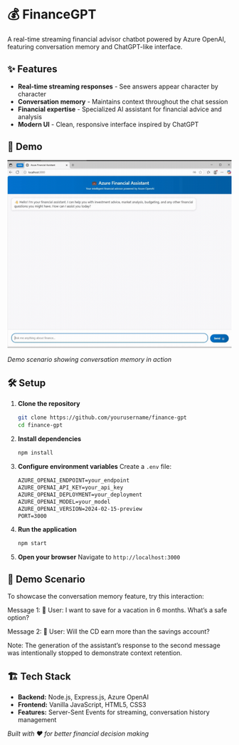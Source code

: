# 💰 FinanceGPT

A real-time streaming financial advisor chatbot powered by Azure OpenAI, featuring conversation memory and ChatGPT-like interface.

## ✨ Features

- **Real-time streaming responses** - See answers appear character by character
- **Conversation memory** - Maintains context throughout the chat session
- **Financial expertise** - Specialized AI assistant for financial advice and analysis
- **Modern UI** - Clean, responsive interface inspired by ChatGPT

## 🚀 Demo

![FinanceGPT Demo](demo.gif)

*Demo scenario showing conversation memory in action*

## 🛠️ Setup

1. **Clone the repository**
   ```bash
   git clone https://github.com/yourusername/finance-gpt
   cd finance-gpt
   ```

2. **Install dependencies**
   ```bash
   npm install
   ```

3. **Configure environment variables**
   Create a `.env` file:
   ```env
   AZURE_OPENAI_ENDPOINT=your_endpoint
   AZURE_OPENAI_API_KEY=your_api_key
   AZURE_OPENAI_DEPLOYMENT=your_deployment
   AZURE_OPENAI_MODEL=your_model
   AZURE_OPENAI_VERSION=2024-02-15-preview
   PORT=3000
   ```

4. **Run the application**
   ```bash
   npm start
   ```

5. **Open your browser**
   Navigate to `http://localhost:3000`

## 🎯 Demo Scenario

To showcase the conversation memory feature, try this interaction:

Message 1:
💬 User: I want to save for a vacation in 6 months. What’s a safe option?

Message 2:
💬 User: Will the CD earn more than the savings account?

Note: The generation of the assistant’s response to the second message was intentionally stopped to demonstrate context retention.

## 🏗️ Tech Stack

- **Backend:** Node.js, Express.js, Azure OpenAI
- **Frontend:** Vanilla JavaScript, HTML5, CSS3
- **Features:** Server-Sent Events for streaming, conversation history management


*Built with ❤️ for better financial decision making*
